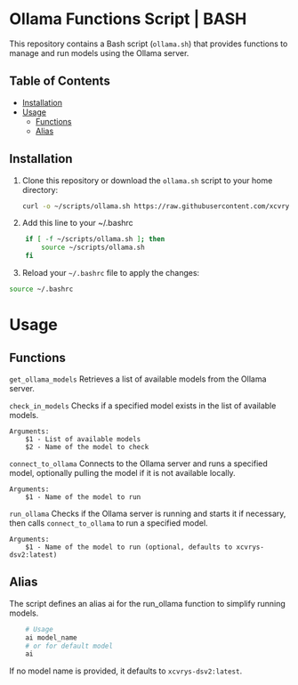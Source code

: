 # Ollama Functions Script | BASH

This repository contains a Bash script (`ollama.sh`) that provides functions to manage and run models using the Ollama server.

## Table of Contents

- [Installation](#installation)
- [Usage](#usage)
  - [Functions](#functions)
  - [Alias](#alias)

## Installation

1. Clone this repository or download the `ollama.sh` script to your home directory:

   ```bash
   curl -o ~/scripts/ollama.sh https://raw.githubusercontent.com/xcvrys/ollama-bash-starter/main/ollama.sh
   ```

2. Add this line to your ~/.bashrc

```bash
    if [ -f ~/scripts/ollama.sh ]; then
        source ~/scripts/ollama.sh
    fi
```

3. Reload your `~/.bashrc` file to apply the changes:

```bash
source ~/.bashrc
```

# Usage

## Functions

`get_ollama_models`
Retrieves a list of available models from the Ollama server.

`check_in_models`
Checks if a specified model exists in the list of available models.

    Arguments:
        $1 - List of available models
        $2 - Name of the model to check

`connect_to_ollama`
Connects to the Ollama server and runs a specified model, optionally pulling the model if it is not available locally.

    Arguments:
        $1 - Name of the model to run

`run_ollama`
Checks if the Ollama server is running and starts it if necessary, then calls `connect_to_ollama` to run a specified model.

    Arguments:
        $1 - Name of the model to run (optional, defaults to xcvrys-dsv2:latest)

## Alias

The script defines an alias ai for the run_ollama function to simplify running models.

```bash
    # Usage
    ai model_name
    # or for default model
    ai
```

If no model name is provided, it defaults to `xcvrys-dsv2:latest`.
